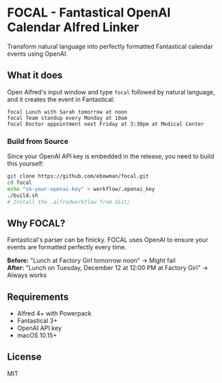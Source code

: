 # FOCAL - Fantastical OpenAI Calendar Alfred Linker

Transform natural language into perfectly formatted Fantastical calendar events using OpenAI.

## What it does

Open Alfred's input window and type `focal` followed by natural language, and it creates the event in Fantastical:

```
focal Lunch with Sarah tomorrow at noon
focal Team standup every Monday at 10am
focal Doctor appointment next Friday at 3:30pm at Medical Center
```

### Build from Source

Since your OpenAI API key is embedded in the release, you need to build this yourself:

```bash
git clone https://github.com/ebowman/focal.git
cd focal
echo "sk-your-openai-key" > workflow/.openai_key
./build.sh
# Install the .alfredworkflow from dist/
```

## Why FOCAL?

Fantastical's parser can be finicky. FOCAL uses OpenAI to ensure your events are formatted perfectly every time.

**Before:** "Lunch at Factory Girl tomorrow noon" → Might fail  
**After:** "Lunch on Tuesday, December 12 at 12:00 PM at Factory Girl" → Always works

## Requirements

- Alfred 4+ with Powerpack
- Fantastical 3+
- OpenAI API key
- macOS 10.15+

## License

MIT
